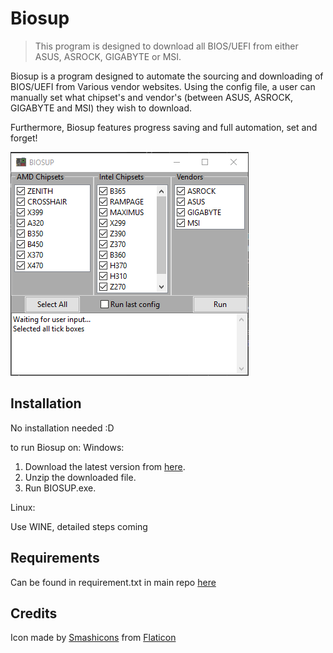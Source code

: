 # Biosup
> This program is designed to download all BIOS/UEFI from either ASUS, ASROCK, GIGABYTE or MSI. 


Biosup is a program designed to automate the sourcing and downloading of BIOS/UEFI from Various vendor websites. Using the config file, a user can manually set what chipset's and vendor's (between ASUS, ASROCK, GIGABYTE and MSI) they wish to download.

Furthermore, Biosup features progress saving and full automation, set and forget!

![](header.PNG)

## Installation
No installation needed :D

to run Biosup on:
Windows:

1. Download the latest version from [here](https://bitbucket.org/Rexzarrax/biosup/downloads/).
2. Unzip the downloaded file.
3. Run BIOSUP.exe.

Linux:

Use WINE, detailed steps coming


## Requirements 
Can be found in requirement.txt in main repo [here](https://bitbucket.org/Rexzarrax/biosup/src/master/requirements.txt)

## Credits
Icon made by [Smashicons](https://www.flaticon.com/authors/smashicons) from [Flaticon](https://www.flaticon.com)
